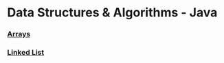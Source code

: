 # Data Structures & Algorithms - Java

### [Arrays](/Arrays/README.md)
### [Linked List](/LinkedList/README.md)
 
